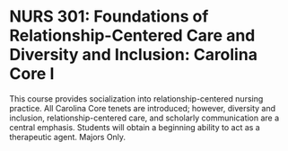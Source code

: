 # NURS 301: Foundations of Relationship-Centered Care and Diversity and Inclusion: Carolina Core I

This course provides socialization into relationship-centered nursing practice. All Carolina Core tenets are introduced; however, diversity and inclusion, relationship-centered care, and scholarly communication are a central emphasis. Students will obtain a beginning ability to act as a therapeutic agent. Majors Only.